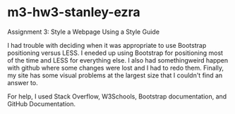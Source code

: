 # m3-hw3-stanley-ezra
Assignment 3: Style a Webpage Using a Style Guide

I had trouble with deciding when it was appropriate to use Bootstrap positioning versus LESS. I eneded up using Bootstrap for positioning most of the time and LESS for everything else. I also had somethingweird happen with github where some changes were lost and I had to redo them. Finally, my site has some visual problems at the largest size that I couldn't find an answer to. 

For help, I used Stack Overflow, W3Schools, Bootstrap documentation, and GitHub Documentation.
